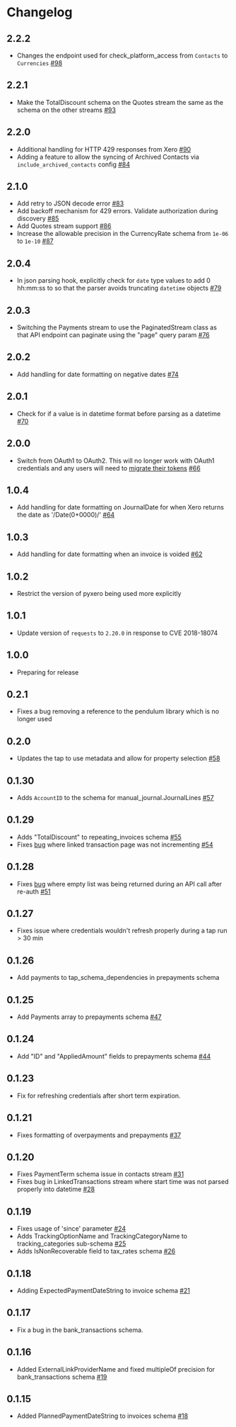 # Changelog

## 2.2.2
  * Changes the endpoint used for check_platform_access from `Contacts` to `Currencies` [#98](https://github.com/singer-io/tap-xero/pull/98)

## 2.2.1
  * Make the TotalDiscount schema on the Quotes stream the same as the schema on the other streams [#93](https://github.com/singer-io/tap-xero/pull/93)

## 2.2.0
  * Additional handling for HTTP 429 responses from Xero [#90](https://github.com/singer-io/tap-xero/pull/90)
  * Adding a feature to allow the syncing of Archived Contacts via `include_archived_contacts` config [#84](https://github.com/singer-io/tap-xero/pull/84)

## 2.1.0
  * Add retry to JSON decode error [#83](https://github.com/singer-io/tap-xero/pull/83)
  * Add backoff mechanism for 429 errors. Validate authorization during discovery [#85](https://github.com/singer-io/tap-xero/pull/85)
  * Add Quotes stream support [#86](https://github.com/singer-io/tap-xero/pull/86)
  * Increase the allowable precision in the CurrencyRate schema from `1e-06` to `1e-10` [#87](https://github.com/singer-io/tap-xero/pull/87)

## 2.0.4
  * In json parsing hook, explicitly check for `date` type values to add 0 hh:mm:ss to so that the parser avoids truncating `datetime` objects [#79](https://github.com/singer-io/tap-xero/pull/79)

## 2.0.3
  * Switching the Payments stream to use the PaginatedStream class as that API endpoint can paginate using the "page" query param [#76](https://github.com/singer-io/tap-xero/pull/76)

## 2.0.2
  * Add handling for date formatting on negative dates [#74](https://github.com/singer-io/tap-xero/pull/74)

## 2.0.1
  * Check for if a value is in datetime format before parsing as a datetime [#70](https://github.com/singer-io/tap-xero/pull/70)

## 2.0.0
  * Switch from OAuth1 to OAuth2. This will no longer work with OAuth1 credentials and any users will need to [migrate their tokens](https://developer.xero.com/documentation/oauth2/migrate) [#66](https://github.com/singer-io/tap-xero/pull/66)

## 1.0.4
  * Add handling for date formatting on JournalDate for when Xero returns the date as '/Date(0+0000)/' [#64](https://github.com/singer-io/tap-xero/pull/64)

## 1.0.3
  * Add handling for date formatting when an invoice is voided [#62](https://github.com/singer-io/tap-xero/pull/62)

## 1.0.2
  * Restrict the version of pyxero being used more explicitly

## 1.0.1
  * Update version of `requests` to `2.20.0` in response to CVE 2018-18074

## 1.0.0
  * Preparing for release

## 0.2.1
  * Fixes a bug removing a reference to the pendulum library which is no longer used

## 0.2.0
  * Updates the tap to use metadata and allow for property selection [#58](https://github.com/singer-io/tap-xero/pull/58)

## 0.1.30
  * Adds `AccountID` to the schema for manual_journal.JournalLines [#57](https://github.com/singer-io/tap-xero/pull/57)

## 0.1.29
  * Adds "TotalDiscount" to repeating_invoices schema [#55](https://github.com/singer-io/tap-xero/pull/55)
  * Fixes [bug](https://github.com/singer-io/tap-xero/issues/53) where linked transaction page was not incrementing [#54](https://github.com/singer-io/tap-xero/pull/54)

## 0.1.28
  * Fixes [bug](https://github.com/singer-io/tap-xero/issues/50) where empty list was being returned during an API call after re-auth [#51](https://github.com/singer-io/tap-xero/pull/51)

## 0.1.27
  * Fixes issue where credentials wouldn't refresh properly during a tap run > 30 min

## 0.1.26
  * Add payments to tap_schema_dependencies in prepayments schema

## 0.1.25
  * Add Payments array to prepayments schema [#47](https://github.com/singer-io/tap-xero/pull/47)

## 0.1.24
  * Add "ID" and "AppliedAmount" fields to prepayments schema [#44](https://github.com/singer-io/tap-xero/pull/44/files)

## 0.1.23
  * Fix for refreshing credentials after short term expiration.

## 0.1.21
  * Fixes formatting of overpayments and prepayments [#37](https://github.com/singer-io/tap-xero/pull/37)

## 0.1.20
  * Fixes PaymentTerm schema issue in contacts stream [#31](https://github.com/singer-io/tap-xero/pull/31)
  * Fixes bug in LinkedTransactions stream where start time was not parsed properly into datetime [#28](https://github.com/singer-io/tap-xero/pull/28)

## 0.1.19
  * Fixes usage of 'since' parameter [#24](https://github.com/singer-io/tap-xero/pull/24)
  * Adds TrackingOptionName and TrackingCategoryName to tracking_categories sub-schema [#25](https://github.com/singer-io/tap-xero/pull/25)
  * Adds IsNonRecoverable field to tax_rates schema [#26](https://github.com/singer-io/tap-xero/pull/26)

## 0.1.18
  * Adding ExpectedPaymentDateString to invoice schema [#21](https://github.com/singer-io/tap-xero/pull/21)

## 0.1.17
  * Fix a bug in the bank_transactions schema.

## 0.1.16
  * Added ExternalLinkProviderName and fixed multipleOf precision for bank_transactions schema [#19](https://github.com/singer-io/tap-xero/pull/19)

## 0.1.15
  * Added PlannedPaymentDateString to invoices schema [#18](https://github.com/singer-io/tap-xero/pull/18)
